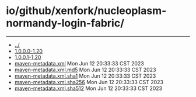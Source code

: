 # io/github/xenfork/nucleoplasm-normandy-login-fabric/

---
- [../](../index.md)
- [1.0.0.0-1.20](1.0.0.0-1.20/index.md)
- [1.0.0.1-1.20](1.0.0.1-1.20/index.md)
- [maven-metadata.xml](maven-metadata.xml) Mon Jun 12 20:33:33 CST 2023
- [maven-metadata.xml.md5](maven-metadata.xml.md5) Mon Jun 12 20:33:33 CST 2023
- [maven-metadata.xml.sha1](maven-metadata.xml.sha1) Mon Jun 12 20:33:33 CST 2023
- [maven-metadata.xml.sha256](maven-metadata.xml.sha256) Mon Jun 12 20:33:33 CST 2023
- [maven-metadata.xml.sha512](maven-metadata.xml.sha512) Mon Jun 12 20:33:33 CST 2023
